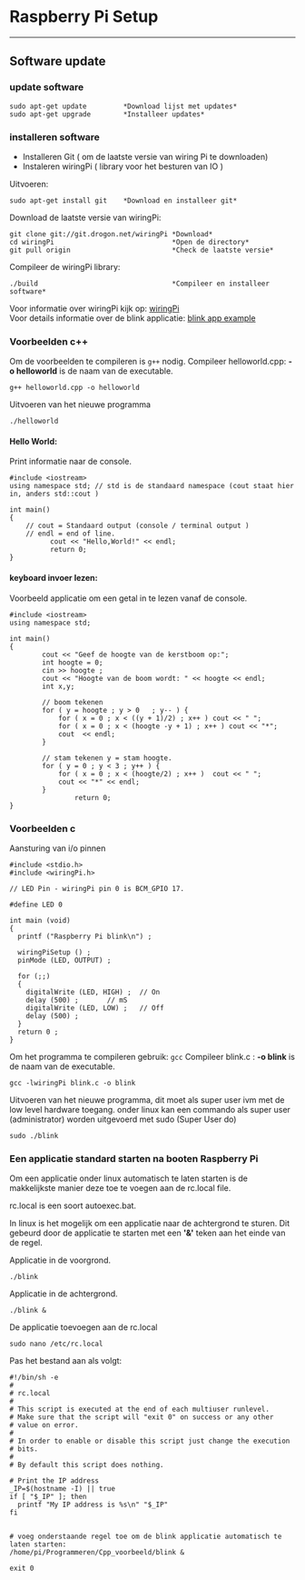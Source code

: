 # Raspberry Pi Setup
-----------------------

## Software update
### update software
	sudo apt-get update 		*Download lijst met updates*
	sudo apt-get upgrade		*Installeer updates*

### installeren software
* Installeren Git ( om de laatste versie van wiring Pi te downloaden) <br>
* Instaleren wiringPi ( library voor het besturen van IO )

Uitvoeren:

	sudo apt-get install git	*Download en installeer git*

Download de laatste versie van wiringPi:	
	
	git clone git://git.drogon.net/wiringPi	*Download*
	cd wiringPi								*Open de directory*
	git pull origin							*Check de laatste versie*
	
Compileer de wiringPi library:

	./build									*Compileer en installeer software*
	
Voor informatie over wiringPi kijk op: [wiringPi](http://wiringpi.com)<br>
Voor details informatie over de blink applicatie: [blink app example](http://wiringpi.com/examples/blink/)
	
### Voorbeelden c++

Om de voorbeelden te compileren is `g++` nodig.
Compileer helloworld.cpp: __-o helloworld__  is de naam van de executable.

	g++ helloworld.cpp -o helloworld
	
Uitvoeren van het nieuwe programma
	
	./helloworld
	


#### Hello World:
Print informatie naar de console.

	#include <iostream>
	using namespace std; // std is de standaard namespace (cout staat hier in, anders std::cout )
	 
	int main()
	{
		// cout = Standaard output (console / terminal output )
		// endl = end of line. 
	          cout << "Hello,World!" << endl;
	          return 0;
	}
	
#### keyboard invoer lezen:

Voorbeeld applicatie om een getal in te lezen vanaf de console.

	#include <iostream>
	using namespace std;
	 
	int main()
	{
            cout << "Geef de hoogte van de kerstboom op:";
            int hoogte = 0;
            cin >> hoogte ;
			cout << "Hoogte van de boom wordt: " << hoogte << endl;
			int x,y;
		
			// boom tekenen
			for ( y = hoogte ; y > 0   ; y-- ) {
				for ( x = 0 ; x < ((y + 1)/2) ; x++ ) cout << " ";
				for ( x = 0 ; x < (hoogte -y + 1) ; x++ ) cout << "*";
				cout  << endl;
			}
	
			// stam tekenen y = stam hoogte. 
			for ( y = 0 ; y < 3 ; y++ ) {
				for ( x = 0 ; x < (hoogte/2) ; x++ )  cout << " ";
				cout << "*" << endl;
	 		}
	                return 0;
	}


### Voorbeelden c
Aansturing van i/o pinnen

	#include <stdio.h>
	#include <wiringPi.h>
	
	// LED Pin - wiringPi pin 0 is BCM_GPIO 17.
	
	#define	LED	0
	
	int main (void)
	{
	  printf ("Raspberry Pi blink\n") ;
	
	  wiringPiSetup () ;
	  pinMode (LED, OUTPUT) ;
	
	  for (;;)
	  {
	    digitalWrite (LED, HIGH) ;	// On
	    delay (500) ;		// mS
	    digitalWrite (LED, LOW) ;	// Off
	    delay (500) ;
	  }
	  return 0 ;
	}
	
Om het programma te compileren gebruik: `gcc` 
Compileer blink.c : __-o blink__  is de naam van de executable.

	gcc -lwiringPi blink.c -o blink
	
Uitvoeren van het nieuwe programma, dit moet als super user ivm met de low level hardware toegang.
onder linux kan een commando als super user (administrator) worden uitgevoerd met sudo (Super User do)
	
	sudo ./blink
	
### Een applicatie standard starten na booten Raspberry Pi
Om een applicatie onder linux automatisch te laten starten is de makkelijkste manier deze toe te voegen aan de rc.local file. 

rc.local is een soort autoexec.bat. 

In linux is het mogelijk om een applicatie naar de achtergrond te sturen. Dit gebeurd door de applicatie te starten met een __'&'__ teken aan het einde van de regel.

Applicatie in de voorgrond.

	./blink
	
Applicatie in de achtergrond.

	./blink &
	
De applicatie toevoegen aan de rc.local


	sudo nano /etc/rc.local


Pas het bestand aan als volgt:

	#!/bin/sh -e
	#
	# rc.local
	#
	# This script is executed at the end of each multiuser runlevel.
	# Make sure that the script will "exit 0" on success or any other
	# value on error.
	#
	# In order to enable or disable this script just change the execution
	# bits.
	#
	# By default this script does nothing.
	
	# Print the IP address
	_IP=$(hostname -I) || true
	if [ "$_IP" ]; then
	  printf "My IP address is %s\n" "$_IP"
	fi
	

	# voeg onderstaande regel toe om de blink applicatie automatisch te laten starten:
	/home/pi/Programmeren/Cpp_voorbeeld/blink &
	
	exit 0
	


